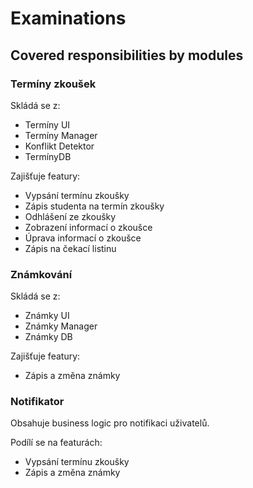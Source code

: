 # Examinations

## Covered responsibilities by modules

### Termíny zkoušek

Skládá se z:
- Termíny UI
- Termíny Manager
- Konflikt Detektor
- TermínyDB

Zajišťuje featury:
- Vypsání termínu zkoušky
- Zápis studenta na termín zkoušky
- Odhlášení ze zkoušky
- Zobrazení informací o zkoušce
- Úprava informací o zkoušce
- Zápis na čekací listinu

### Známkování

Skládá se z:
- Známky UI
- Známky Manager
- Známky DB

Zajišťuje featury:
- Zápis a změna známky

### Notifikator

Obsahuje business logic pro notifikaci uživatelů.

Podílí se na featurách:
- Vypsání termínu zkoušky
- Zápis a změna známky
